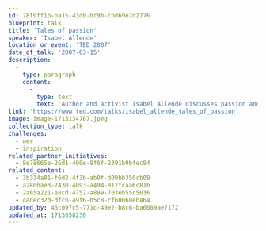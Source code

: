 ```yaml
---
id: 78f9ff1b-ba15-43d0-bc9b-cbd69e7d2776
blueprint: talk
title: 'Tales of passion'
speaker: 'Isabel Allende'
location_or_event: 'TED 2007'
date_of_talk: '2007-03-15'
description:
  -
    type: paragraph
    content:
      -
        type: text
        text: 'Author and activist Isabel Allende discusses passion and the role of women, creativity, and the definition of feminism.'
link: 'https://www.ted.com/talks/isabel_allende_tales_of_passion'
image: image-1713134767.jpeg
collection_type: talk
challenges:
  - war
  - inspiration
related_partner_initiatives:
  - 8e78665e-26d1-400e-8f6f-2391b9bfec84
related_content:
  - 3b334a81-f6d2-4f3b-ab0f-d09bb350cb09
  - a280bae3-7430-4093-a494-817fcaa6c81b
  - 2a65a221-e8cd-4752-a899-703eb55c5036
  - cadec32d-dfcb-49f6-b5c8-cf60068eb464
updated_by: 46c097c5-771c-49e2-b8c6-ba6009ae7172
updated_at: 1713658230
---
```

